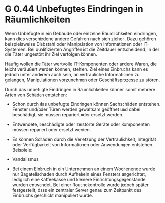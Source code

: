 G 0.44 Unbefugtes Eindringen in Räumlichkeiten
==============================================

Wenn Unbefugte in ein Gebäude oder einzelne Räumlichkeiten eindringen, kann dies verschiedene andere Gefahren nach sich ziehen. Dazu gehören beispielsweise Diebstahl oder Manipulation von Informationen oder IT-Systemen. Bei qualifizierten Angriffen ist die Zeitdauer entscheidend, in der die Täter ungestört ihr Ziel verfolgen können.

Häufig wollen die Täter wertvolle IT-Komponenten oder andere Waren, die leicht veräußert werden können, stehlen. Ziel eines Einbruchs kann es jedoch unter anderem auch sein, an vertrauliche Informationen zu gelangen, Manipulationen vorzunehmen oder Geschäftsprozesse zu stören.

Durch das unbefugte Eindringen in Räumlichkeiten können somit mehrere Arten von Schäden entstehen:

* Schon durch das unbefugte Eindringen können Sachschäden entstehen. Fenster und/oder Türen werden gewaltsam geöffnet und dabei beschädigt, sie müssen repariert oder ersetzt werden.
* Entwendete, beschädigte oder zerstörte Geräte oder Komponenten müssen repariert oder ersetzt werden.
* Es können Schäden durch die Verletzung der Vertraulichkeit, Integrität oder Verfügbarkeit von Informationen oder Anwendungen entstehen.
Beispiele:

* Vandalismus
* Bei einem Einbruch in ein Unternehmen an einem Wochenende wurde nur Bagatellschaden durch Aufhebeln eines Fensters angerichtet, lediglich eine Kaffeekasse und kleinere Einrichtungsgegenstände wurden entwendet. Bei einer Routinekontrolle wurde jedoch später festgestellt, dass ein zentraler Server genau zum Zeitpunkt des Einbruchs geschickt manipuliert wurde.
